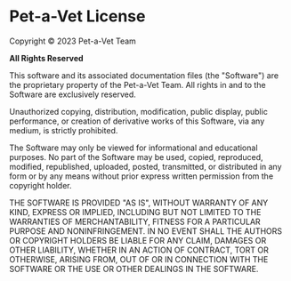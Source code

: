 # Pet-a-Vet License

Copyright © 2023 Pet-a-Vet Team

**All Rights Reserved**

This software and its associated documentation files (the "Software") are the proprietary property of the Pet-a-Vet Team. All rights in and to the Software are exclusively reserved.

Unauthorized copying, distribution, modification, public display, public performance, or creation of derivative works of this Software, via any medium, is strictly prohibited.

The Software may only be viewed for informational and educational purposes. No part of the Software may be used, copied, reproduced, modified, republished, uploaded, posted, transmitted, or distributed in any form or by any means without prior express written permission from the copyright holder.

THE SOFTWARE IS PROVIDED "AS IS", WITHOUT WARRANTY OF ANY KIND, EXPRESS OR IMPLIED, INCLUDING BUT NOT LIMITED TO THE WARRANTIES OF MERCHANTABILITY, FITNESS FOR A PARTICULAR PURPOSE AND NONINFRINGEMENT. IN NO EVENT SHALL THE AUTHORS OR COPYRIGHT HOLDERS BE LIABLE FOR ANY CLAIM, DAMAGES OR OTHER LIABILITY, WHETHER IN AN ACTION OF CONTRACT, TORT OR OTHERWISE, ARISING FROM, OUT OF OR IN CONNECTION WITH THE SOFTWARE OR THE USE OR OTHER DEALINGS IN THE SOFTWARE.
